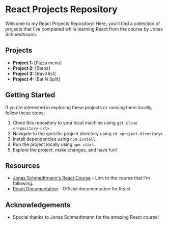 # React Projects Repository

Welcome to my React Projects Repository! Here, you'll find a collection of projects that I've completed while learning React from the course by Jonas Schmedtmann.

## Projects

- **Project 1:** [Pizza menu]
- **Project 2:** [Steps]
- **Project 3:** [travil list]
- **Project 4:** [Eat N Split]


## Getting Started

If you're interested in exploring these projects or running them locally, follow these steps:

1. Clone this repository to your local machine using `git clone <repository-url>`.
2. Navigate to the specific project directory using `cd <project-directory>`.
3. Install dependencies using `npm install`.
4. Run the project locally using `npm start`.
5. Explore the project, make changes, and have fun!

## Resources

- [Jonas Schmedtmann's React Course](https://www.udemy.com/share/108PTK3@watBfdm8-e1GC0c9KQub5Gvbhhld7wyjW-dokpovY7oWwVvuw2go4TvtZpVlyIDMPA==/) - Link to the course that I'm following.
- [React Documentation](https://reactjs.org/docs/getting-started.html) - Official documentation for React.


## Acknowledgements

- Special thanks to Jonas Schmedtmann for the amazing React course!
